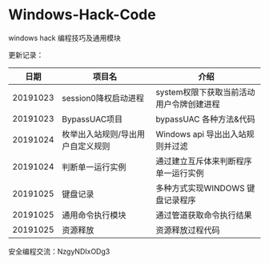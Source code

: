 # Windows-Hack-Code
 windows hack 编程技巧及通用模块

 更新记录：

日期 | 项目名 |  介绍  
-|-|-
20191023 | session0降权启动进程  | system权限下获取当前活动用户令牌创建进程 |
20191023 | BypassUAC项目 | bypassUAC 各种方法&代码 |
20191024 | 枚举出入站规则/导出用户自定义规则 | Windows api 导出出入站规则并过滤 |
20191024 | 判断单一运行实例 | 通过建立互斥体来判断程序单一运行实例 |
20191025 | 键盘记录 | 多种方式实现WINDOWS 键盘记录程序 |
20191025 | 通用命令执行模块 | 通过管道获取命令执行结果 |
20191025 | 资源释放 | 资源释放过程代码 |

安全编程交流：NzgyNDIxODg3